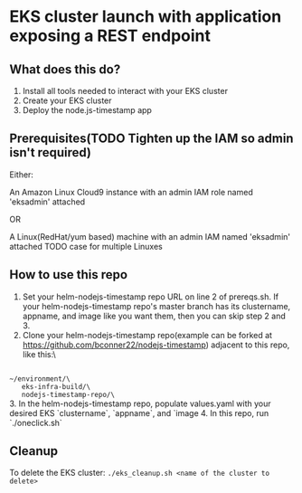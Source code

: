 # EKS cluster launch with application exposing a  REST endpoint

## What does this do?  

1. Install all tools needed to interact with your EKS cluster
2. Create your EKS cluster
3. Deploy the node.js-timestamp app

## Prerequisites(TODO Tighten up the IAM so admin isn't required)

Either:

An Amazon Linux Cloud9 instance with an admin IAM role named 'eksadmin' attached

OR

A Linux(RedHat/yum based) machine with an admin IAM named 'eksadmin' attached TODO case for multiple Linuxes


## How to use this repo

1. Set your helm-nodejs-timestamp repo URL on line 2 of prereqs.sh.  If your helm-nodejs-timestamp repo's master branch has its clustername, appname, and image 
   like you want them, then you can skip step 2 and 3.
2. Clone your helm-nodejs-timestamp repo(example can be forked at https://github.com/bconner22/nodejs-timestamp) adjacent to this repo, like this:\

<code>
~/environment/\
   eks-infra-build/\
   nodejs-timestamp-repo/\
</code>
3. In the helm-nodejs-timestamp repo, populate values.yaml with your desired EKS `clustername`, `appname`, and `image
4. In this repo, run `./oneclick.sh`

## Cleanup

To delete the EKS cluster:
`./eks_cleanup.sh <name of the cluster to delete>`

